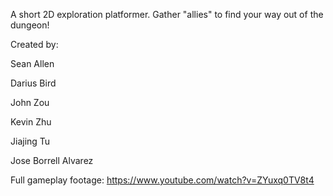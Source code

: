 A short 2D exploration platformer. Gather "allies" to find your way out of the dungeon!

Created by:

Sean Allen

Darius Bird

John Zou

Kevin Zhu

Jiajing Tu

Jose Borrell Alvarez


Full gameplay footage: https://www.youtube.com/watch?v=ZYuxq0TV8t4
